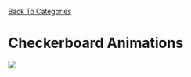 [Back To Categories](https://github.com/GabrielQSherman/Animations/tree/master)

# Checkerboard Animations

![](infinity.gif)

<p>&nbsp<p><p>&nbsp<p>